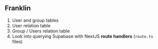 ## Franklin
1. User and group tables
2. User relation table
3. Group / Users relation table
4. Look into querying Supabase with NextJS **route handlers** (`route.ts` files)
